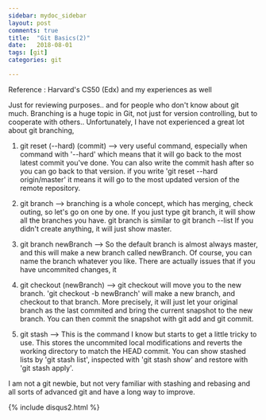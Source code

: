 ```yaml
---
sidebar: mydoc_sidebar
layout: post
comments: true
title:  "Git Basics(2)"
date:   2018-08-01
tags: [git]
categories: git

---
```


Reference : Harvard's CS50 (Edx) and my experiences as well

Just for reviewing purposes.. and for people who don't know about git much.
Branching is a huge topic in Git, not just for version controlling, 
but to cooperate with others.. 
Unfortunately, I have not experienced a great lot about git branching,


1. git reset (--hard) (commit)
--> very useful command, especially when command with '--hard'
which means that it will go back to the most latest commit you've done.
You can also write the commit hash after so you can go back to that version.
if you write 'git reset --hard origin/master' it means it will go to the most updated version
of the remote repository.

2. git branch 
--> branching is a whole concept, which has merging, check outing, so let's go on one by one.
If you just type git branch, it will show all the branches you have. 
git branch is similar to git branch --list
If you didn't create anything, it will just show master.

3. git branch newBranch
--> So the default branch is almost always master, and this will make a new branch called newBranch.
Of course, you can name the branch whatever you like.
There are actually issues that if you have uncommited changes, it 

4. git checkout (newBranch)
--> git checkout will move you to the new branch. 
'git checkout -b newBranch' will make a new branch, and checkout to that branch.
More precisely, it will just let your original branch as the last commited 
and bring the current snapshot to the new branch.
You can then commit the snapshot with git add and git commit.

5. git stash
--> This is the command I know but starts to get a little tricky to use.
This stores the uncommited local modifications and reverts the working directory to match the HEAD commit.
You can show stashed lists by 'git stash list', inspected with 'git stash show'
and restore with 'git stash apply'.

I am not a git newbie, but not very familiar with stashing and rebasing 
and all sorts of advanced git and have a long way to improve.


{% include disqus2.html %}